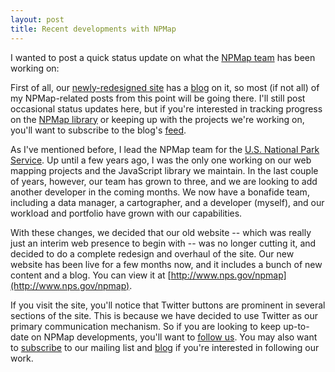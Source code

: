 ```yaml
---
layout: post
title: Recent developments with NPMap
---
```


I wanted to post a quick status update on what the [NPMap team](http://www.nps.gov/npmap/team) has been working on:

First of all, our [newly-redesigned site](http://www.nps.gov/npmap) has a [blog](http://www.nps.gov/npmap/blog) on it, so most (if not all) of my NPMap-related posts from this point will be going there. I'll still post occasional status updates here, but if you're interested in tracking progress on the [NPMap library](http://www.nps.gov/npmap/support/npmap-library.html) or keeping up with the projects we're working on, you'll want to subscribe to the blog's [feed](http://www.nps.gov/npmap/blog/atom.xml).







As I've mentioned before, I lead the NPMap team for the [U.S. National Park Service](http://www.nps.gov). Up until a few years ago, I was the only one working on our web mapping projects and the JavaScript library we maintain. In the last couple of years, however, our team has grown to three, and we are looking to add another developer in the coming months. We now have a bonafide team, including a data manager, a cartographer, and a developer (myself), and our workload and portfolio have grown with our capabilities.

With these changes, we decided that our old website -- which was really just an interim web presence to begin with -- was no longer cutting it, and decided to do a complete redesign and overhaul of the site. Our new website has been live for a few months now, and it includes a bunch of new content and a blog. You can view it at [http://www.nps.gov/npmap](http://www.nps.gov/npmap).

If you visit the site, you'll notice that Twitter buttons are prominent in several sections of the site. This is because we have decided to use Twitter as our primary communication mechanism. So if you are looking to keep up-to-date on NPMap developments, you'll want to [follow us](http://twitter.com/npmap). You may also want to [subscribe](http://eepurl.com/hdUeE) to our mailing list and [blog](http://www.nps.gov/npmap/blog/atom.xml) if you're interested in following our work.

# 